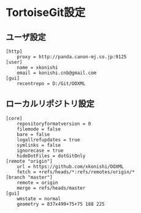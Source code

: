 # TortoiseGit設定

## ユーザ設定

    [http]
        proxy = http://panda.canon-mj.co.jp:9125
    [user]
        name = xkonishi
        email = konishi.cnb@gmail.com
    [gui]
        recentrepo = D:/Git/OOXML

## ローカルリポジトリ設定

    [core]
        repositoryformatversion = 0
        filemode = false
        bare = false
        logallrefupdates = true
        symlinks = false
        ignorecase = true
        hideDotFiles = dotGitOnly
    [remote "origin"]
        url = https://github.com/xkonishi/OOXML
        fetch = +refs/heads/*:refs/remotes/origin/*
    [branch "master"]
        remote = origin
        merge = refs/heads/master
    [gui]
        wmstate = normal
        geometry = 837x499+75+75 188 225


